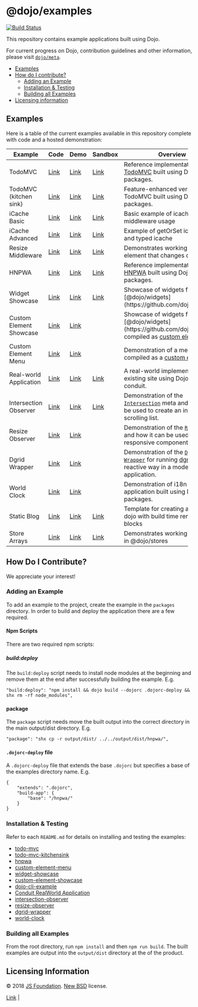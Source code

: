 # <span class="citation" data-cites="dojo/examples">@dojo/examples</span>

[![Build Status](https://travis-ci.org/dojo/examples.svg?branch=master)](https://travis-ci.org/dojo/examples)

This repository contains example applications built using Dojo.

For current progress on Dojo, contribution guidelines and other information, please visit [`dojo/meta`](https://github.com/dojo/meta).

-   [Examples](#examples)
-   [How do I contribute?](#how-do-i-contribute)
    -   [Adding an Example](#adding-an-example)
    -   [Installation & Testing](#installation--testing)
    -   [Building all Examples](#building-all-examples)
-   [Licensing information](#licensing-information)

## Examples

Here is a table of the current examples available in this repository complete with code and a hosted demonstration:

<table style="width:97%;"><colgroup><col style="width: 5%" /><col style="width: 10%" /><col style="width: 13%" /><col style="width: 23%" /><col style="width: 46%" /></colgroup><thead><tr class="header"><th>Example</th><th>Code</th><th>Demo</th><th>Sandbox</th><th>Overview</th></tr></thead><tbody><tr class="odd"><td>TodoMVC</td><td><a href="./packages/todo-mvc">Link</a></td><td><a href="https://examples.dojo.io/todo-mvc">Link</a></td><td><a href="https://codesandbox.io/s/github/dojo/examples/tree/master/packages/todo-mvc">Link</a></td><td>Reference implementation of <a href="http://todomvc.com/">TodoMVC</a> built using Dojo packages.</td></tr><tr class="even"><td>TodoMVC (kitchen sink)</td><td><a href="./packages/todo-mvc-kitchensink">Link</a></td><td><a href="https://examples.dojo.io/todo-mvc-kitchensink">Link</a></td><td><a href="https://codesandbox.io/s/github/dojo/examples/tree/master/packages/todo-mvc-kitchensink">Link</a></td><td>Feature-enhanced version of TodoMVC built using Dojo packages.</td></tr><tr class="odd"><td>iCache Basic</td><td><a href="./packages/icache-basic">Link</a></td><td><a href="https://examples.dojo.io/icache-basic">Link</a></td><td><a href="https://codesandbox.io/s/github/dojo/examples/tree/master/packages/icache-basic">Link</a></td><td>Basic example of icache middleware usage</td></tr><tr class="even"><td>iCache Advanced</td><td><a href="./packages/icache-advanced">Link</a></td><td><a href="https://examples.dojo.io/icache-advanced">Link</a></td><td><a href="https://codesandbox.io/s/github/dojo/examples/tree/master/packages/icache-advanced">Link</a></td><td>Example of getOrSet icache API and typed icache</td></tr><tr class="odd"><td>Resize Middleware</td><td><a href="./packages/resize-middleware">Link</a></td><td><a href="https://examples.dojo.io/resize-middleware">Link</a></td><td><a href="https://codesandbox.io/s/github/dojo/examples/tree/master/packages/resize-middleware">Link</a></td><td>Demonstrates working with an element that changes dimensions</td></tr><tr class="even"><td>HNPWA</td><td><a href="./packages/hnpwa">Link</a></td><td><a href="https://examples.dojo.io/hnpwa">Link</a></td><td><a href="https://codesandbox.io/s/github/dojo/examples/tree/master/packages/hnpwa">Link</a></td><td>Reference implementation of <a href="https://hnpwa.com/">HNPWA</a> built using Dojo packages.</td></tr><tr class="odd"><td>Widget Showcase</td><td><a href="./packages/widget-showcase">Link</a></td><td><a href="https://examples.dojo.io/widget-showcase">Link</a></td><td><a href="https://codesandbox.io/s/github/dojo/examples/tree/master/packages/widget-showcase">Link</a></td><td>Showcase of widgets from <span class="citation" data-cites="dojo/widgets">[@dojo/widgets]</span>(https://github.com/dojo/widgets).</td></tr><tr class="even"><td>Custom Element Showcase</td><td><a href="./packages/custom-element-showcase">Link</a></td><td><a href="https://examples.dojo.io/custom-element-showcase">Link</a></td><td></td><td>Showcase of widgets from <span class="citation" data-cites="dojo/widgets">[@dojo/widgets]</span>(https://github.com/dojo/widgets) compiled as <a href="https://developer.mozilla.org/en-US/docs/Web/Web_Components/Using_custom_elements">custom elements</a>.</td></tr><tr class="odd"><td>Custom Element Menu</td><td><a href="./packages/custom-element-menu">Link</a></td><td><a href="https://examples.dojo.io/custom-element-menu">Link</a></td><td></td><td>Demonstration of a menu widget compiled as a <a href="https://developer.mozilla.org/en-US/docs/Web/Web_Components/Using_custom_elements">custom element</a>.</td></tr><tr class="even"><td>Real-world Application</td><td><a href="./packages/realworld">Link</a></td><td><a href="https://examples.dojo.io/realworld">Link</a></td><td><a href="https://codesandbox.io/s/github/dojo/examples/tree/master/packages/realworld">Link</a></td><td>A real-world implementation of an existing site using Dojo packages: conduit.</td></tr><tr class="odd"><td>Intersection Observer</td><td><a href="./packages/intersection-observer">Link</a></td><td><a href="https://examples.dojo.io/intersection-observer/">Link</a></td><td><a href="https://codesandbox.io/s/github/dojo/examples/tree/master/packages/intersection-observer">Link</a></td><td>Demonstration of the <a href="https://github.com/dojo/widget-core#intersection"><code>Intersection</code></a> meta and how it can be used to create an infinite scrolling list.</td></tr><tr class="even"><td>Resize Observer</td><td><a href="./packages/resize-observer">Link</a></td><td><a href="https://examples.dojo.io/resize-observer/">Link</a></td><td></td><td>Demonstration of the <a href="https://github.com/dojo/widget-core#resize"><code>Resize</code></a> meta and how it can be used to create responsive components.</td></tr><tr class="odd"><td>Dgrid Wrapper</td><td><a href="./packages/dgrid-wrapper">Link</a></td><td><a href="https://examples.dojo.io/dgrid-wrapper">Link</a></td><td></td><td>Demonstration of the <a href="https://github.com/dojo/interop/tree/master/packages/src/dgrid"><code>Dgrid Wrapper</code></a> for running <a href="http://dgrid.io">dgrid</a> in a reactive way in a modern Dojo application.</td></tr><tr class="even"><td>World Clock</td><td><a href="./packages/world-clock">Link</a></td><td><a href="https://examples.dojo.io/world-clock">Link</a></td><td></td><td>Demonstration of i18n in an application built using Dojo packages.</td></tr><tr class="odd"><td>Static Blog</td><td><a href="./packages/static-blog">Link</a></td><td><a href="https://examples.dojo.io/static-blog">Link</a></td><td><a href="https://codesandbox.io/s/github/dojo/examples/tree/master/packages/static-blog">Link</a></td><td>Template for creating a blog using dojo with build time rendering and blocks</td></tr><tr class="even"><td>Store Arrays</td><td><a href="./packages/store-arrays">Link</a></td><td><a href="https://examples.dojo.io/store-arrays">Link</a></td><td><a href="https://codesandbox.io/s/github/dojo/examples/tree/master/packages/store-arrays">Link</a></td><td>Demonstrates working with arrays in <span class="citation" data-cites="dojo/stores">@dojo/stores</span></td></tr></tbody></table>

## How Do I Contribute?

We appreciate your interest!

### Adding an Example

To add an example to the project, create the example in the `packages` directory. In order to build and deploy the application there are a few required.

#### Npm Scripts

There are two required npm scripts:

##### build:deploy

The `build:deploy` script needs to install node modules at the beginning and remove them at the end after successfully building the example. E.g.

    "build:deploy": "npm install && dojo build --dojorc .dojorc-deploy && shx rm -rf node_modules",

#### package

The `package` script needs move the built output into the correct directory in the main output/dist directory. E.g.

    "package": "shx cp -r output/dist/ ../../output/dist/hnpwa/",

#### `.dojorc-deploy` file

A `.dojorc-deploy` file that extends the base `.dojorc` but specifies a base of the examples directory name. E.g.

    {
        "extends": ".dojorc",
        "build-app": {
            "base": "/hnpwa/"
        }
    }

### Installation & Testing

Refer to each `README.md` for details on installing and testing the examples:

-   [todo-mvc](./pacakges/todo-mvc/README.md)
-   [todo-mvc-kitchensink](./pacakges/todo-mvc-kitchensink/README.md)
-   [hnpwa](./pacakges/hnpwa/README.md)
-   [custom-element-menu](./pacakges/custom-element-menu/README.md)
-   [widget-showcase](./pacakges/widget-showcase/README.md)
-   [custom-element-showcase](./pacakges/custom-element-showcase/README.md)
-   [dojo-cli-example](./pacakges/dojo-cli-example/README.md)
-   [Conduit RealWorld Application](./pacakges/realworld/README.md)
-   [intersection-observer](./pacakges/intersection-observer/README.md)
-   [resize-observer](./pacakges/resize-observer/README.md)
-   [dgrid-wrapper](./pacakges/dgrid-wrapper/README.md)
-   [world-clock](./pacakges/world-clock/README.md)

### Building all Examples

From the root directory, run `npm install` and then `npm run build`. The built examples are output into the `output/dist` directory at the of the product.

## Licensing Information

© 2018 [JS Foundation](https://js.foundation/). [New BSD](http://opensource.org/licenses/BSD-3-Clause) license.

[Link](https://codesandbox.io/s/github/dojo/examples/tree/master/packages/todo-mvc) |
